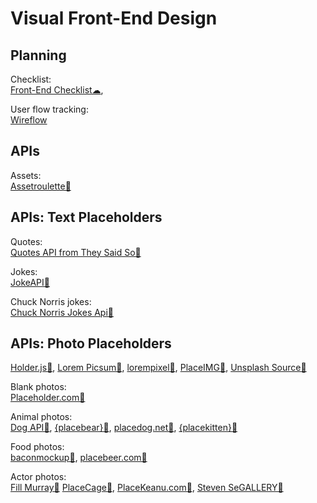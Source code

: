 # Visual Front-End Design

## Planning

Checklist:  
[Front-End Checklist☁](https://frontendchecklist.io/),

User flow tracking:  
[Wireflow](https://wireflow.co/)

## APIs

Assets:  
[Assetroulette🔌](https://assetroulette.com/)

## APIs: Text Placeholders

Quotes:  
[Quotes API from They Said So🔌](https://theysaidso.com/api/)

Jokes:  
[JokeAPI🔌](https://jokeapi.dev/)

Chuck Norris jokes:  
[Chuck Norris Jokes Api🔌](https://api.chucknorris.io/)

## APIs: Photo Placeholders

[Holder.js🔌](http://holderjs.com/),
[Lorem Picsum🔌](https://picsum.photos/),
[lorempixel🔌](https://lorempixel.com/),
[PlaceIMG🔌](https://placeimg.com/),
[Unsplash Source🔌](https://source.unsplash.com/)

Blank photos:  
[Placeholder.com🔌](https://placeholder.com/)

Animal photos:  
[Dog API🔌](https://dog.ceo/dog-api/),
[{placebear}🔌](https://placebear.com/),
[placedog.net🔌](https://placedog.net/),
[{placekitten}🔌](https://placekitten.com/)

Food photos:  
[baconmockup🔌](https://baconmockup.com/),
[placebeer.com🔌](http://placebeer.com/)

Actor photos:  
[Fill Murray🔌](https://www.fillmurray.com/)
[PlaceCage🔌](https://www.placecage.com/),
[PlaceKeanu.com🔌](https://placekeanu.com/),
[Steven SeGALLERY🔌](https://www.stevensegallery.com/)
